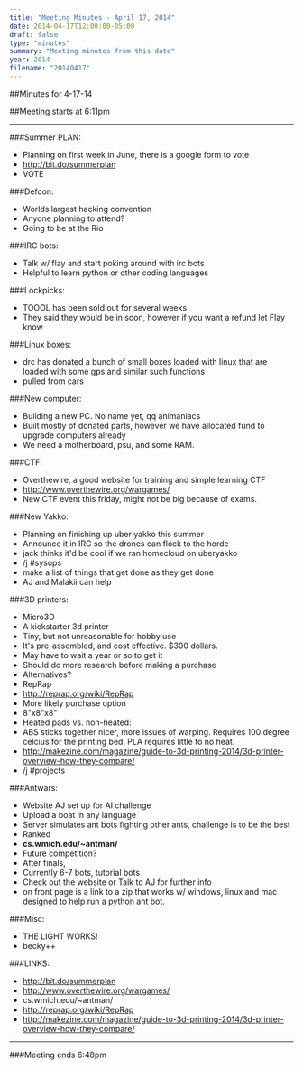 ```yaml
---
title: "Meeting Minutes - April 17, 2014"
date: 2014-04-17T12:00:00-05:00
draft: false
type: "minutes"
summary: "Meeting minutes from this date"
year: 2014
filename: "20140417"
---
```


##Minutes for 4-17-14

##Meeting starts at 6:11pm

- - - 

###Summer PLAN:
* Planning on first week in June, there is a google form to vote
 * http://bit.do/summerplan
* VOTE

###Defcon:
* Worlds largest hacking convention
* Anyone planning to attend?
* Going to be at the Rio

###IRC bots:
* Talk w/ flay and start poking around with irc bots 
* Helpful to learn python or other coding languages

###Lockpicks:
* TOOOL has been sold out for several weeks
* They said they would be in soon, however if you want a refund let Flay know

###Linux boxes:
* drc has donated a bunch of small boxes loaded with linux that are loaded with some gps and similar such functions
* pulled from cars

###New computer:
* Building a new PC.  No name yet, qq animaniacs
* Built mostly of donated parts, however we have allocated fund to upgrade computers already
* We need a motherboard, psu, and some RAM.  

###CTF:
* Overthewire, a good website for training and simple learning CTF
 * http://www.overthewire.org/wargames/
* New CTF event this friday, might not be big because of exams.

###New Yakko:
* Planning on finishing up uber yakko this summer
* Announce it in IRC so the drones can flock to the horde
* jack thinks it'd be cool if we ran homecloud on uberyakko
* /j #sysops
* make a list of things that get done as they get done
* AJ and Malakii can help

###3D printers:
* Micro3D
 * A kickstarter 3d printer
 * Tiny, but not unreasonable for hobby use
 * It's pre-assembled, and cost effective.  $300 dollars.
 * May have to wait a year or so to get it
 * Should do more research before making a purchase
* Alternatives?
 * RepRap
  * http://reprap.org/wiki/RepRap
 * More likely purchase option
 * 8"x8"x8"
 * Heated pads vs. non-heated:
  * ABS sticks together nicer, more issues of warping.  Requires 100 degree celcius for the printing bed.  PLA requires little to no heat.  
* http://makezine.com/magazine/guide-to-3d-printing-2014/3d-printer-overview-how-they-compare/
* /j #projects

###Antwars:
* Website AJ set up for AI challenge
* Upload a boat in any language 
* Server simulates ant bots fighting other ants, challenge is to be the best
* Ranked 
* __cs.wmich.edu/~antman/__
* Future competition?
 * After finals, 
* Currently 6-7 bots, tutorial bots
* Check out the website or Talk to AJ for further info
* on front page is a link to a zip that works w/ windows, linux and mac designed to help run a python ant bot.  



###Misc:
* THE LIGHT WORKS!
 * becky++


###LINKS:
 * http://bit.do/summerplan
 * http://www.overthewire.org/wargames/
 * cs.wmich.edu/~antman/
 * http://reprap.org/wiki/RepRap
 * http://makezine.com/magazine/guide-to-3d-printing-2014/3d-printer-overview-how-they-compare/

- - - 

###Meeting ends 6:48pm
